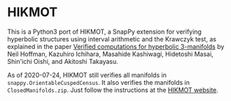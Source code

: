 # HIKMOT

This is a Python3 port of HIKMOT, a SnapPy extension for verifying hyperbolic structures using interval arithmetic and the Krawczyk test, as explained in the paper [Verified computations for hyperbolic 3-manifolds](https://doi.org/10.1080/10586458.2015.1029599) by Neil Hoffman, Kazuhiro Ichihara, Masahide Kashiwagi, Hidetoshi Masai, Shin'ichi Oishi, and Akitoshi Takayasu.

As of 2020-07-24, HIKMOT still verifies all manifolds in `snappy.OrientableCuspedCensus`.
It also verifies the manifolds in `ClosedManifolds.zip`.
Just follow the instructions at the [HIKMOT website](http://www.oishi.info.waseda.ac.jp/~takayasu/hikmot/).
